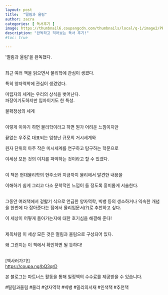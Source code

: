 ```yaml
---
layout: post
title:  "떨림과 울림"
author: zacra
categories: [ 독서후기 ]
image: https://thumbnail6.coupangcdn.com/thumbnails/local/q-1/image2/PRODUCTREVIEW/202004/19/5990725286393393235/7e180245-e98f-45bc-bff3-c58f037edf9f.jpg
description: "완독하고 적어보는 독서 후기!"
#toc: true

---
```



'떨림과 울림'을 완독했다.<br/><br/>



최근 여러 책을 읽으면서 물리학에 관심이 생겼다.<br/>

특히 양자역학에 관심이 생겼었다.<br/>

미립자의 세계는 우리의 상식을 벗어난다.
<br/>
파장이기도하지만 입자이기도 한 특성.<br/>

불확정성의 세계<br/><br/>


이렇게 이야기 하면 물리학이라고 하면 뭔가 어려운 느낌이지만<br/>

끝없는 우주로 대표되는 엄청난 규모의 거시세계와<br/>

원자 단위의 아주 작은 미시세계를 연구하고 탐구하는 학문으로<br/>

이세상 모든 것의 이치를 파악하는 것이라고 할 수 있겠다.<br/><br/>


이 책은 현대물리학의 현주소와 지금까지 물리에서 발견한 내용을<br/>

이해하기 쉽게 그리고 다소 문학적인 느낌이 들 정도록 흥미롭게 서술한다.<br/><br/>


그동안 여러책에서 겉핧기 식으로 언급한 양자역학, 빅뱅 등의 생소하거나 익숙한 개념을 한번에 다 잡아준다는 점에서 물리입문서(?)로 추천하고 싶다.<br/>


이 세상이 어떻게 돌아가는지에 대한 호기심을 해결해 준다!<br/><br/>


제목처럼 이 세상 모든 것은 떨림과 울림으로 구성되어 있다.<br/>

왜 그런지는 이 책에서 확인하면 될 듯하다!<br/><br/>



​[책사러가기!]<br/>
<a href="https://coupa.ng/bQ3qrD">https://coupa.ng/bQ3qrD</a> <br/>

본 블로그는 파트너스 활동을 통해 일정액의 수수료를 제공받을 수 있습니다.

 #떨림과울림 #물리 #양자역학 #빅뱅 #밀리의서재 #인색책 #추천책